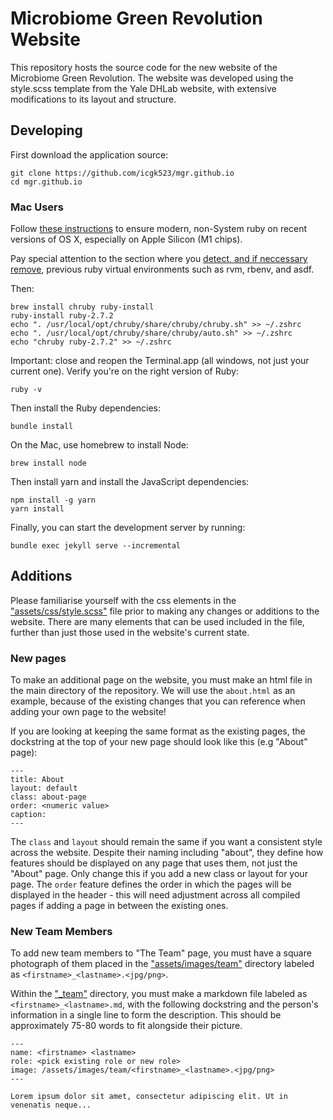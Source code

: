 # Microbiome Green Revolution Website

This repository hosts the source code for the new website of the Microbiome Green Revolution. The website was developed using the style.scss template from the Yale DHLab website, with extensive modifications to its layout and structure.

## Developing

First download the application source:

```
git clone https://github.com/icgk523/mgr.github.io
cd mgr.github.io
```

### Mac Users
Follow [these instructions](https://www.moncefbelyamani.com/how-to-install-xcode-homebrew-git-rvm-ruby-on-mac/#start-here-if-you-choose-the-long-and-manual-route) to ensure modern, non-System ruby on recent versions of OS X, especially on Apple Silicon (M1 chips).

Pay special attention to the section where you [detect, and if neccessary remove](https://www.moncefbelyamani.com/how-to-install-xcode-homebrew-git-rvm-ruby-on-mac/#start-here-if-you-choose-the-long-and-manual-route), previous ruby virtual environments such as rvm, rbenv, and asdf.

Then:
```
brew install chruby ruby-install
ruby-install ruby-2.7.2
echo ". /usr/local/opt/chruby/share/chruby/chruby.sh" >> ~/.zshrc
echo ". /usr/local/opt/chruby/share/chruby/auto.sh" >> ~/.zshrc
echo "chruby ruby-2.7.2" >> ~/.zshrc
```
Important: close and reopen the Terminal.app (all windows, not just your current one).
Verify you're on the right version of Ruby:
```
ruby -v
```
Then install the Ruby dependencies:

```
bundle install
```
On the Mac, use homebrew to install Node:
```
brew install node
```
Then install yarn and install the JavaScript dependencies:

```
npm install -g yarn
yarn install
```

Finally, you can start the development server by running:

```
bundle exec jekyll serve --incremental
```

## Additions
Please familiarise yourself with the css elements in the ["assets/css/style.scss"](assets/css/style.scss) file prior to making any changes or additions to the website. There are many elements that can be used included in the file, further than just those used in the website's current state. 

### New pages

To make an additional page on the website, you must make an html file in the main directory of the repository. We will use the ```about.html``` as an example, because of the existing changes that you can reference when adding your own page to the website!

If you are looking at keeping the same format as the existing pages, the dockstring at the top of your new page should look like this (e.g "About" page): 

```
---
title: About
layout: default
class: about-page
order: <numeric value>
caption:
---
```

The ```class``` and ```layout``` should remain the same if you want a consistent style across the website. Despite their naming including "about", they define how features should be displayed on any page that uses them, not just the "About" page. Only change this if you add a new class or layout for your page. The ```order``` feature defines the order in which the pages will be displayed in the header - this will need adjustment across all compiled pages if adding a page in between the existing ones.



### New Team Members

To add new team members to "The Team" page, you must have a square photograph of them placed in the ["assets/images/team"](assets/images/team) directory labeled as ```<firstname>_<lastname>.<jpg/png>```. 

Within the ["_team"](/_team) directory, you must make a markdown file labeled as ```<firstname>_<lastname>.md```, with the following dockstring and the person's information in a single line to form the description. This should be approximately 75-80 words to fit alongside their picture.
```
---
name: <firstname> <lastname>
role: <pick existing role or new role>
image: /assets/images/team/<firstname>_<lastname>.<jpg/png>
---

Lorem ipsum dolor sit amet, consectetur adipiscing elit. Ut in venenatis neque...
```

